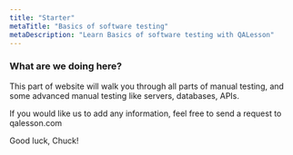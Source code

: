 ```yaml
---
title: "Starter"
metaTitle: "Basics of software testing"
metaDescription: "Learn Basics of software testing with QALesson"
---
```


### What are we doing here?
This part of website will walk you through all parts of manual testing, and some advanced manual testing like servers, databases, APIs.

If you would like us to add any information, feel free to send a request to qalesson.com

Good luck, Chuck!